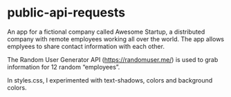 # public-api-requests
 An app for a fictional company called Awesome Startup, a distributed company with remote employees working all over the world. The app allows emplyees to share contact information with each other. 

The Random User Generator API (https://randomuser.me/) is used to grab information for 12 random “employees”.

In styles.css, I experimented with text-shadows, colors and background colors.  
